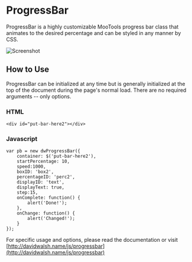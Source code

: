 ProgressBar
=========

ProgressBar is a highly customizable MooTools progress bar class that animates to the desired percentage and can be styled in any manner by CSS.

![Screenshot](http://davidwalsh.name/dw-content/progressbar.png)

How to Use
----------

ProgressBar can be initialized at any time but is generally initialized at the top of the document during the page's normal load.  There are no required arguments -- only options.
	
### HTML
	<div id="put-bar-here2"></div>
	
### Javascript
	var pb = new dwProgressBar({
		container: $('put-bar-here2'),
		startPercentage: 10,
		speed:1000,
		boxID: 'box2',
		percentageID: 'perc2',
		displayID: 'text',
		displayText: true,
		step:15,
		onComplete: function() {
			alert('Done!');
		},
		onChange: function() {
			alert('Changed!');
		}
	});

For specific usage and options, please read the documentation or visit [http://davidwalsh.name/js/progressbar](http://davidwalsh.name/js/progressbar)